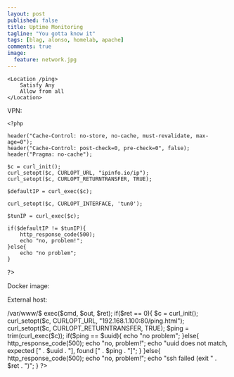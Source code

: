 ```yaml
---
layout: post
published: false
title: Uptime Monitoring
tagline: "You gotta know it"
tags: [blag, alonso, homelab, apache]
comments: true
image:
  feature: network.jpg
---
```




    <Location /ping>
        Satisfy Any
        Allow from all
    </Location>



VPN:

    <?php

    header("Cache-Control: no-store, no-cache, must-revalidate, max-age=0");
    header("Cache-Control: post-check=0, pre-check=0", false);
    header("Pragma: no-cache");

    $c = curl_init();
    curl_setopt($c, CURLOPT_URL, "ipinfo.io/ip");
    curl_setopt($c, CURLOPT_RETURNTRANSFER, TRUE);

    $defaultIP = curl_exec($c);

    curl_setopt($c, CURLOPT_INTERFACE, 'tun0');

    $tunIP = curl_exec($c);

    if($defaultIP != $tunIP){
        http_response_code(500);
        echo "no, problem!";
    }else{
        echo "no problem";
    }

?>

Docker image:

<?php
    header("Cache-Control: no-store, no-cache, must-revalidate, max-age=0");
    header("Cache-Control: post-check=0, pre-check=0", false);
    header("Pragma: no-cache");

    $cmd = "sudo docker inspect -f '{{.State.Running}}' home-assistant";

    exec($cmd, $out, $ret);
    if($ret == 0 && $out[0] == "true"){
        echo "no problem";
    }else{
        http_response_code(500);
        echo "no, problem!";
    }

?>


External host:


<?php
    header("Cache-Control: no-store, no-cache, must-revalidate, max-age=0");
    header("Cache-Control: post-check=0, pre-check=0", false);
    header("Pragma: no-cache");

    $uuid = uniqid("", TRUE);
    $cmd = 'ssh -o StrictHostKeyChecking=no -i /var/www/.ssh/alonso_to_williaint williaint@192.168.1.100 "echo \"' . $uuid . '\" > /var/www/$

    exec($cmd, $out, $ret);

    if($ret == 0){
        $c = curl_init();
        curl_setopt($c, CURLOPT_URL, "192.168.1.100:80/ping.html");
        curl_setopt($c, CURLOPT_RETURNTRANSFER, TRUE);

        $ping = trim(curl_exec($c));

        if($ping == $uuid){
            echo "no problem";
        }else{
            http_response_code(500);
            echo "no, problem!";
            echo "uuid does not match, expected [" . $uuid . "], found [" . $ping . "]";
        }
    }else{
        http_response_code(500);
        echo "no, problem!";
        echo "ssh failed (exit " . $ret . ")";
    }

?>
